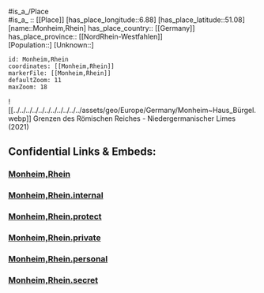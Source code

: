 ﻿---
location: [51.08,6.88] 
mapzoom: [7,12] 
mapmarker: city 
type: City
tags:
- geo/City


SpocWebEntityId: 32555
isDeleted: false
confidential: public

---

#is_a_/Place  
#is_a_ :: [[Place]] 
[has_place_longitude::6.88] 
[has_place_latitude::51.08] 
[name::Monheim,Rhein] 
has_place_country:: [[Germany]]  
has_place_province:: [[NordRhein-Westfahlen]]  
[Population::] 
[Unknown::] 


```leaflet
id: Monheim,Rhein
coordinates: [[Monheim,Rhein]] 
markerFile: [[Monheim,Rhein]] 
defaultZoom: 11 
maxZoom: 18
```


![[../../../../../../../../../../../assets/geo/Europe/Germany/Monheim~Haus_Bürgel.webp]] 
Grenzen des Römischen Reiches - Niedergermanischer Limes (2021) 


## Confidential Links & Embeds: 

### [Monheim,Rhein](/_public/Earth/Continent/Europe/Europe~Central/Germany/Germany~West/Nord_Rhein-Westfalen/counties~NW/Mettmann/cities~Mettmann/Monheim,Rhein.md) 

### [Monheim,Rhein.internal](/_internal/Earth/Continent/Europe/Europe~Central/Germany/Germany~West/Nord_Rhein-Westfalen/counties~NW/Mettmann/cities~Mettmann/Monheim,Rhein.internal.md) 

### [Monheim,Rhein.protect](/_protect/Earth/Continent/Europe/Europe~Central/Germany/Germany~West/Nord_Rhein-Westfalen/counties~NW/Mettmann/cities~Mettmann/Monheim,Rhein.protect.md) 

### [Monheim,Rhein.private](/_private/Earth/Continent/Europe/Europe~Central/Germany/Germany~West/Nord_Rhein-Westfalen/counties~NW/Mettmann/cities~Mettmann/Monheim,Rhein.private.md) 

### [Monheim,Rhein.personal](/_personal/Earth/Continent/Europe/Europe~Central/Germany/Germany~West/Nord_Rhein-Westfalen/counties~NW/Mettmann/cities~Mettmann/Monheim,Rhein.personal.md) 

### [Monheim,Rhein.secret](/_secret/Earth/Continent/Europe/Europe~Central/Germany/Germany~West/Nord_Rhein-Westfalen/counties~NW/Mettmann/cities~Mettmann/Monheim,Rhein.secret.md) 
